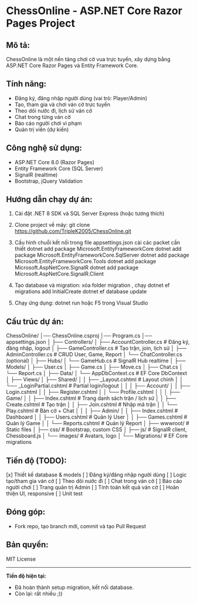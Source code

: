 ChessOnline - ASP.NET Core Razor Pages Project
==============================================

Mô tả:
-------
ChessOnline là một nền tảng chơi cờ vua trực tuyến, xây dựng bằng ASP.NET Core Razor Pages và Entity Framework Core.

Tính năng:
----------
- Đăng ký, đăng nhập người dùng (vai trò: Player/Admin)
- Tạo, tham gia và chơi ván cờ trực tuyến
- Theo dõi nước đi, lịch sử ván cờ
- Chat trong từng ván cờ
- Báo cáo người chơi vi phạm
- Quản trị viên (dự kiến)

Công nghệ sử dụng:
------------------
- ASP.NET Core 8.0 (Razor Pages)
- Entity Framework Core (SQL Server)
- SignalR (realtime)
- Bootstrap, jQuery Validation

Hướng dẫn chạy dự án:
---------------------
1. Cài đặt .NET 8 SDK và SQL Server Express (hoặc tương thích)
2. Clone project về máy:
   git clone https://github.com/TripleK2005/ChessOnline.git
3. Cấu hình chuỗi kết nối trong file appsettings.json
   cài các packet cần thiết
   dotnet add package Microsoft.EntityFrameworkCore
   dotnet add package Microsoft.EntityFrameworkCore.SqlServer
   dotnet add package Microsoft.EntityFrameworkCore.Tools
   dotnet add package Microsoft.AspNetCore.SignalR
   dotnet add package Microsoft.AspNetCore.SignalR.Client

5. Tạo database và migration:
   xóa folder migration , chạy
   dotnet ef migrations add InitialCreate
   dotnet ef database update
6. Chạy ứng dụng:
   dotnet run
   hoặc F5 trong Visual Studio

Cấu trúc dự án:
-----------------
ChessOnline/
│── ChessOnline.csproj
│── Program.cs
│── appsettings.json
│
├── Controllers/
│   ├── AccountController.cs     # Đăng ký, đăng nhập, logout
│   ├── GameController.cs        # Tạo trận, join, lịch sử
│   ├── AdminController.cs       # CRUD User, Game, Report
│   └── ChatController.cs (optional)
│
├── Hubs/
│   └── GameHub.cs               # SignalR Hub realtime
│
├── Models/
│   ├── User.cs
│   ├── Game.cs
│   ├── Move.cs
│   ├── Chat.cs
│   └── Report.cs
│
├── Data/
│   └── AppDbContext.cs          # EF Core DbContext
│
├── Views/
│   ├── Shared/
│   │   ├── _Layout.cshtml       # Layout chính
│   │   └── _LoginPartial.cshtml # Partial login/logout
│   │
│   ├── Account/
│   │   ├── Login.cshtml
│   │   ├── Register.cshtml
│   │   └── Profile.cshtml
│   │
│   ├── Game/
│   │   ├── Index.cshtml         # Trang danh sách trận / lịch sử
│   │   ├── Create.cshtml        # Tạo trận
│   │   ├── Join.cshtml          # Nhập mã trận
│   │   └── Play.cshtml          # Bàn cờ + Chat
│   │
│   ├── Admin/
│   │   ├── Index.cshtml         # Dashboard
│   │   ├── Users.cshtml         # Quản lý User
│   │   ├── Games.cshtml         # Quản lý Game
│   │   └── Reports.cshtml       # Quản lý Report
│
├── wwwroot/                     # Static files
│   ├── css/                     # Bootstrap, custom CSS
│   ├── js/                      # SignalR client, Chessboard.js
│   └── images/                  # Avatars, logo
│
└── Migrations/                  # EF Core migrations


Tiến độ (TODO):
----------------
[x] Thiết kế database & models
[ ] Đăng ký/đăng nhập người dùng
[ ] Logic tạo/tham gia ván cờ
[ ] Theo dõi nước đi
[ ] Chat trong ván cờ
[ ] Báo cáo người chơi
[ ] Trang quản trị Admin
[ ] Tính toán kết quả ván cờ
[ ] Hoàn thiện UI, responsive
[ ] Unit test

Đóng góp:
---------
- Fork repo, tạo branch mới, commit và tạo Pull Request

Bản quyền:
----------
MIT License

---

**Tiến độ hiện tại:**  
- Đã hoàn thành setup migration, kết nối database.
- Còn lại: rất nhiều ;))
